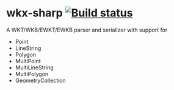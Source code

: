 wkx-sharp [![Build status](https://ci.appveyor.com/api/projects/status/a7501564auswvihn?svg=true)](https://ci.appveyor.com/project/cschwarz/wkx-sharp)
========

A WKT/WKB/EWKT/EWKB parser and serializer with support for

- Point
- LineString
- Polygon
- MultiPoint
- MultiLineString
- MultiPolygon
- GeometryCollection